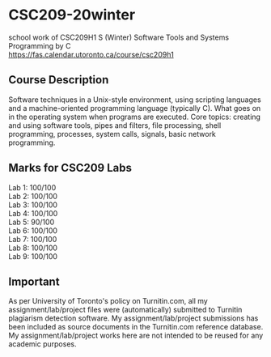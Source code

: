 # CSC209-20winter
school work of CSC209H1 S (Winter) Software Tools and Systems Programming by C\
https://fas.calendar.utoronto.ca/course/csc209h1

## Course Description
Software techniques in a Unix-style environment, using scripting languages and a machine-oriented programming language (typically C). What goes on in the operating system when programs are executed. Core topics: creating and using software tools, pipes and filters, file processing, shell programming, processes, system calls, signals, basic network programming.

## Marks for CSC209 Labs
Lab 1: 100/100 \
Lab 2: 100/100 \
Lab 3: 100/100 \
Lab 4: 100/100 \
Lab 5: 90/100 \
Lab 6: 100/100 \
Lab 7: 100/100 \
Lab 8: 100/100 \
Lab 9: 100/100
## Important
As per University of Toronto's policy on Turnitin.com, all my assignment/lab/project files were (automatically) submitted to Turnitin plagiarism detection software. My assignment/lab/project submissions has been included as source documents in the Turnitin.com reference database. My assignment/lab/project works here are not intended to be reused for any academic purposes.
